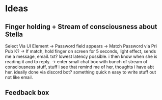# Ideas
## Finger holding + Stream of consciousness about Stella
Select Via UI Element -> Password field appears -> Match Password via Pri Pub K? -> If match, hold finger on screen for 5 seconds, light effect, sends me a message, email. txt? lowest latency possible. i then know when she is reading it and to reply. -> enter small chat box with bunch of stream of consciousness stuff, stuff i see that remind me of her, thoughts i have abt her. ideally done via discord bot? something quick n easy to write stuff out not like email. 

## Feedback box

